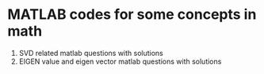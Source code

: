 # MATLAB codes for some concepts in math 
1. SVD related matlab questions with solutions
2. EIGEN value and eigen vector matlab questions with solutions
